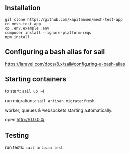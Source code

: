 ## Installation

```
git clone https://github.com/kapitansen/mesh-test-app 
cd mesh-test-app
cp .env.example .env
composer install --ignore-platform-reqs
npm install
```

## Configuring a bash alias for sail

https://laravel.com/docs/8.x/sail#configuring-a-bash-alias

## Starting containers

to start:  ```sail up -d```

run migrations:
```sail artisan migrate:fresh```

worker, queues & websockets starting automatically.

open http://0.0.0.0/

## Testing

run tests:
```sail artisan test```


